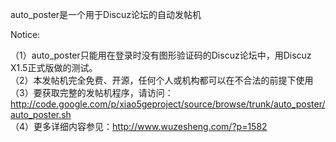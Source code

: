 auto\_poster是一个用于Discuz论坛的自动发帖机

Notice:

（1）auto\_poster只能用在登录时没有图形验证码的Discuz论坛中，用Discuz X1.5正式版做的测试。<br />
（2）本发帖机完全免费、开源，任何个人或机构都可以在不合法的前提下使用<br />
（3）要获取完整的发帖机程序，请访问：<br />http://code.google.com/p/xiao5geproject/source/browse/trunk/auto_poster/auto_poster.sh<br />
（4）更多详细内容参见：http://www.wuzesheng.com/?p=1582<br />